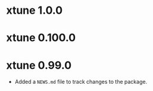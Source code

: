 # xtune 1.0.0

# xtune 0.100.0

# xtune 0.99.0

* Added a `NEWS.md` file to track changes to the package.
